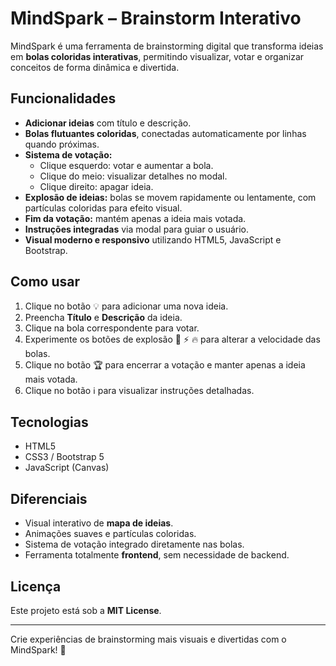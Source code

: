 # MindSpark – Brainstorm Interativo

MindSpark é uma ferramenta de brainstorming digital que transforma ideias em **bolas coloridas interativas**, permitindo visualizar, votar e organizar conceitos de forma dinâmica e divertida.

## Funcionalidades

- **Adicionar ideias** com título e descrição.
- **Bolas flutuantes coloridas**, conectadas automaticamente por linhas quando próximas.  
- **Sistema de votação:**  
  - Clique esquerdo: votar e aumentar a bola.  
  - Clique do meio: visualizar detalhes no modal.  
  - Clique direito: apagar ideia.  
- **Explosão de ideias:** bolas se movem rapidamente ou lentamente, com partículas coloridas para efeito visual.  
- **Fim da votação:** mantém apenas a ideia mais votada.  
- **Instruções integradas** via modal para guiar o usuário.  
- **Visual moderno e responsivo** utilizando HTML5, JavaScript e Bootstrap.

## Como usar

1. Clique no botão 💡 para adicionar uma nova ideia.  
2. Preencha **Título** e **Descrição** da ideia.  
3. Clique na bola correspondente para votar.  
4. Experimente os botões de explosão 🐢 ⚡ 🔥 para alterar a velocidade das bolas.  
5. Clique no botão 🏆 para encerrar a votação e manter apenas a ideia mais votada.  
6. Clique no botão ℹ️ para visualizar instruções detalhadas.

## Tecnologias

- HTML5  
- CSS3 / Bootstrap 5  
- JavaScript (Canvas)  

## Diferenciais

- Visual interativo de **mapa de ideias**.  
- Animações suaves e partículas coloridas.  
- Sistema de votação integrado diretamente nas bolas.  
- Ferramenta totalmente **frontend**, sem necessidade de backend.

## Licença

Este projeto está sob a **MIT License**.  

---

Crie experiências de brainstorming mais visuais e divertidas com o MindSpark! 🚀
